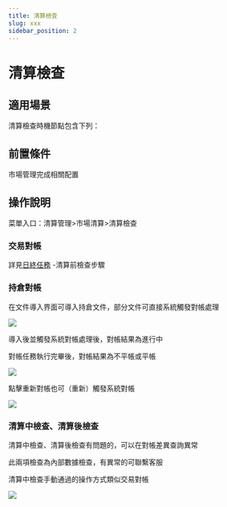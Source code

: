 ```yaml
---
title: 清算檢查
slug: xxx
sidebar_position: 2
---
```



# 清算檢查

## 適用場景

清算檢查時機節點包含下列：

## 前置條件

市場管理完成相關配置

## 操作說明

菜單入口：清算管理&gt;市場清算&gt;清算檢查

### 交易對帳

詳見[日終任務](/G4ddwtkMnisaE2k9E7dcp5zRn4e) -清算前檢查步驟

### 持倉對帳

在文件導入界面可導入持倉文件，部分文件可直接系統觸發對帳處理

<img src="/assets/DUw1bDwVboV4mfx9GrZcINC2nzh.png"/>

導入後並觸發系統對帳處理後，對帳結果為進行中

對帳任務執行完畢後，對帳結果為不平帳或平帳

<img src="/assets/QMi8bzqFto249Ox3k9actMwpn5b.png"/>

點擊重新對帳也可（重新）觸發系統對帳

<img src="/assets/PbBbbdYdVoMxJxx5FsxcSHcZnCh.png"/>

### 清算中檢查、清算後檢查

清算中檢查、清算後檢查有問題的，可以在對帳差異查詢異常

此兩項檢查為內部數據檢查，有異常的可聯繫客服

清算中檢查手動通過的操作方式類似交易對帳

<img src="/assets/GL9nbcAlNowJjCxEU31cpjvUnKC.png"/>

